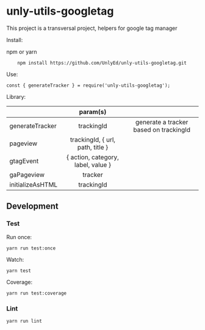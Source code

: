 # unly-utils-googletag

This project is a transversal project, helpers for google tag manager

Install:

npm or yarn

```
    npm install https://github.com/UnlyEd/unly-utils-googletag.git
```

Use:

```
const { generateTracker } = require('unly-utils-googletag');
```

Library:

|   | param(s)         |  |
| :--------------- |:---------------:| :-----:|
| generateTracker |  trackingId  | generate a tracker based on trackingId |
| pageview   | trackingId, { url, path, title } |  |
| gtagEvent  | { action, category, label, value } |  |
| gaPageview  | tracker |  |
| initializeAsHTML | trackingId | |

## Development

### Test

Run once:
```
yarn run test:once
```

Watch:
```
yarn test
```

Coverage:
```
yarn run test:coverage
```

### Lint

```
yarn run lint
```
